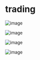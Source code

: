 # trading

![image](https://user-images.githubusercontent.com/106165619/199129183-970b8c4b-af0f-41bd-9d82-7ee27a25d862.png)


![image](https://user-images.githubusercontent.com/106165619/199129198-12c9f838-1efa-4bf3-abec-9f0ef446cdb0.png)


![image](https://user-images.githubusercontent.com/106165619/199129220-9862e3b2-d248-4816-b8dd-da79e09792d7.png)


![image](https://user-images.githubusercontent.com/106165619/199129235-9ec5ee8a-c996-427d-acb8-a2cbedea51c2.png)


